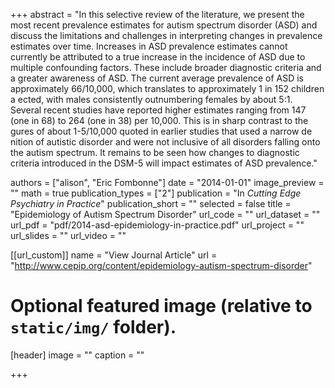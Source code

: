 +++
abstract = "In this selective review of the literature, we present the most recent prevalence estimates for autism spectrum disorder (ASD) and discuss the limitations and challenges in interpreting changes in prevalence estimates over time. Increases in ASD prevalence estimates cannot currently be attributed to a true increase in the incidence of ASD due to multiple confounding factors. These include broader diagnostic criteria and a greater awareness of ASD. The current average prevalence of ASD is approximately 66/10,000, which translates to approximately 1 in 152 children a ected, with males consistently outnumbering females by about 5:1. Several recent studies have reported higher estimates ranging from 147 (one in 68) to 264 (one in 38) per 10,000. This is in sharp contrast to the  gures of about 1-5/10,000 quoted in earlier studies that used a narrow de nition of autistic disorder and were not inclusive of all disorders falling onto the autism spectrum. It remains to be seen how changes to diagnostic criteria introduced in the DSM-5 will impact estimates of ASD prevalence."

authors = ["alison", "Eric Fombonne"]
date = "2014-01-01"
image_preview = ""
math = true
publication_types = ["2"]
publication = "In *Cutting Edge Psychiatry in Practice*"
publication_short = ""
selected = false
title = "Epidemiology of Autism Spectrum Disorder"
url_code = ""
url_dataset = ""
url_pdf = "pdf/2014-asd-epidemiology-in-practice.pdf"
url_project = ""
url_slides = ""
url_video = ""

[[url_custom]]
name = "View Journal Article"
url = "http://www.cepip.org/content/epidemiology-autism-spectrum-disorder"

# Optional featured image (relative to `static/img/` folder).
[header]
image = ""
caption = ""

+++
